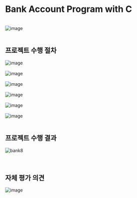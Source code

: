 # Bank Account Program with C
<br>
<img width="８00" alt="image" src="https://github.com/cysim506/BankAccountProgram/blob/main/bank1.PNG">
<br>
<br>

## 프로젝트 수행 절차

<img width="８00" alt="image" src="https://github.com/cysim506/BankAccountProgram/blob/main/bank2.PNG">
<br>
<br>
<img width="８00" alt="image" src="https://github.com/cysim506/BankAccountProgram/blob/main/bank3.PNG">
<br>
<br>
<img width="８00" alt="image" src="https://github.com/cysim506/BankAccountProgram/blob/main/bank4.PNG">
<br>
<br>
<img width="８00" alt="image" src="https://github.com/cysim506/BankAccountProgram/blob/main/bank5.PNG">
<br>
<br>
<img width="８00" alt="image" src="https://github.com/cysim506/BankAccountProgram/blob/main/bank6.PNG">
<br>
<br>
<img width="８00" alt="image" src="https://github.com/cysim506/BankAccountProgram/blob/main/bank7.PNG">
<br>
<br>

## 프로젝트 수행 결과

![bank8](https://github.com/cysim506/BankAccountProgram/blob/main/bank8.gif)
<br>
<br>
<br>

## 자체 평가 의견

<img width="８00" alt="image" src="https://github.com/cysim506/BankAccountProgram/blob/main/bank9.PNG">



